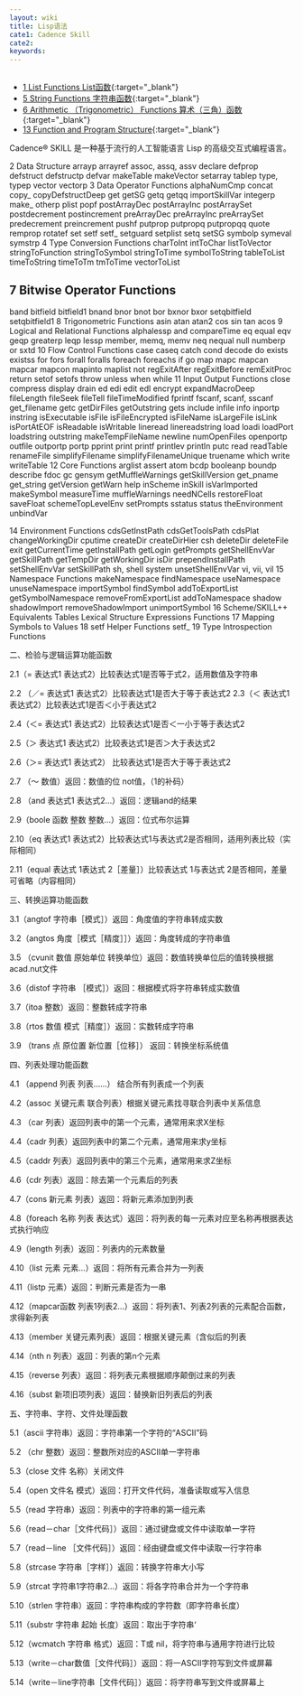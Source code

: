 ```yaml
---
layout: wiki
title: Lisp语法
cate1: Cadence Skill
cate2: 
keywords: 
---
```


##

*  [1 List Functions List函数](https://tiny-yhw.github.io//allegro-skill-lisp-list-functions){:target="_blank"}
*  [5 String Functions 字符串函数](https://tiny-yhw.github.io//allegro-skill-lisp-string-functions){:target="_blank"}
*  [6 Arithmetic （Trigonometric） Functions 算术（三角）函数](https://tiny-yhw.github.io//allegro-skill-lisp-arithmetic-functions){:target="_blank"}
*  [13 Function and Program Structure](https://tiny-yhw.github.io//allegro-skill-lisp-functions-and-Program-Structure){:target="_blank"}

Cadence® SKILL 是一种基于流行的人工智能语言 Lisp 的高级交互式编程语言。

2
Data Structure
arrayp
arrayref
assoc, assq, assv
declare
defprop
defstruct
defstructp
defvar
makeTable
makeVector
setarray
tablep
type, typep
vector
vectorp
3
Data Operator Functions
alphaNumCmp
concat
copy_<name>
copyDefstructDeep
get
getSG
getq
getqq
importSkillVar
integerp
make_<name>
otherp
plist
popf
postArrayDec
postArrayInc
postArraySet
postdecrement
postincrement
preArrayDec
preArrayInc
preArraySet
predecrement
preincrement
pushf
putprop
putpropq
putpropqq
quote
remprop
rotatef
set
setf
setf_<helper>
setguard
setplist
setq
setSG
symbolp
symeval
symstrp
4
Type Conversion Functions
charToInt
intToChar
listToVector
stringToFunction
stringToSymbol
stringToTime
symbolToString
tableToList
timeToString
timeToTm
tmToTime
vectorToList

## 7 Bitwise Operator Functions
band
bitfield
bitfield1
bnand
bnor
bnot
bor
bxnor
bxor
setqbitfield
setqbitfield1
8
Trigonometric Functions
asin
atan
atan2
cos
sin
tan
acos
9
Logical and Relational Functions
alphalessp
and
compareTime
eq
equal
eqv
geqp
greaterp
leqp
lessp
member, memq, memv
neq
nequal
null
numberp
or
sxtd
10
Flow Control Functions
case
caseq
catch
cond
decode
do
exists
existss
for
fors
forall
foralls
foreach
foreachs
if
go
map
mapc
mapcan
mapcar
mapcon
mapinto
maplist
not
regExitAfter
regExitBefore
remExitProc
return
setof
setofs
throw
unless
when
while
11
Input Output Functions
close
compress
display
drain
ed
edi
edit
edl
encrypt
expandMacroDeep
fileLength
fileSeek
fileTell
fileTimeModified
fprintf
fscanf, scanf, sscanf
get_filename
getc
getDirFiles
getOutstring
gets
include
infile
info
inportp
instring
isExecutable
isFile
isFileEncrypted
isFileName
isLargeFile
isLink
isPortAtEOF
isReadable
isWritable
lineread
linereadstring
load
loadi
loadPort
loadstring
outstring
makeTempFileName
newline
numOpenFiles
openportp
outfile
outportp
portp
pprint
print
printf
printlev
println
putc
read
readTable
renameFile
simplifyFilename
simplifyFilenameUnique
truename
which
write
writeTable
12
Core Functions
arglist
assert
atom
bcdp
booleanp
boundp
describe
fdoc
gc
gensym
getMuffleWarnings
getSkillVersion
get_pname
get_string
getVersion
getWarn
help
inScheme
inSkill
isVarImported
makeSymbol
measureTime
muffleWarnings
needNCells
restoreFloat
saveFloat
schemeTopLevelEnv
setPrompts
sstatus
status
theEnvironment
unbindVar

14
Environment Functions
cdsGetInstPath
cdsGetToolsPath
cdsPlat
changeWorkingDir
cputime
createDir
createDirHier
csh
deleteDir
deleteFile
exit
getCurrentTime
getInstallPath
getLogin
getPrompts
getShellEnvVar
getSkillPath
getTempDir
getWorkingDir
isDir
prependInstallPath
setShellEnvVar
setSkillPath
sh, shell
system
unsetShellEnvVar
vi, vii, vil
15
Namespace Functions
makeNamespace
findNamespace
useNamespace
unuseNamespace
importSymbol
findSymbol
addToExportList
getSymbolNamespace
removeFromExportList
addToNamespace
shadow
shadowImport
removeShadowImport
unimportSymbol
16
Scheme/SKILL++ Equivalents Tables
Lexical Structure
Expressions
Functions
17
Mapping Symbols to Values
18
setf Helper Functions
setf_<helper>
19
Type Introspection Functions


二、检验与逻辑运算功能函数

2.1（= 表达式1 表达式2）比较表达式1是否等于式2，适用数值及字符串

2.2 （／= 表达式1 表达式2）比较表达式1是否大于等于表达式2 2.3（＜ 表达式1 表达式2）比较表达式1是否＜小于表达式2

2.4（＜= 表达式1 表达式2）比较表达式1是否＜一小于等于表达式2

2.5（＞ 表达式1 表达式2）比较表达式1是否＞大于表达式2

2.6（＞= 表达式1 表达式2） 比较表达式1是否大于等于表达式2

2.7 （～ 数值）返回：数值的位 not值，（1的补码）

2.8 （and 表达式1 表达式2…）返回：逻辑and的结果

2.9（boole 函数 整数 整数…）返回：位式布尔运算

2.10（eq 表达式1 表达式2）比较表达式1与表达式2是否相同，适用列表比较（实际相同）

2.11（equal 表达式 1表达式 2［差量］）比较表达式 1与表达式 2是否相同，差量可省略（内容相同）

三、转换运算功能函数

3.1（angtof 字符串［模式］）返回：角度值的字符串转成实数

3.2（angtos 角度［模式［精度］］）返回：角度转成的字符串值

3.5 （cvunit 数值 原始单位 转换单位）返回：数值转换单位后的值转换根据acad.nut文件

3.6（distof 字符串 ［模式］）返回：根据模式将字符串转成实数值

3.7（itoa 整数）返回：整数转成字符串

3.8（rtos 数值 模式［精度］）返回：实数转成字符串

3.9 （trans 点 原位置 新位置［位移］） 返回：转换坐标系统值

四、列表处理功能函数

4.1 （append 列表 列表……） 结合所有列表成一个列表

4.2（assoc 关键元素 联合列表）根据关键元素找寻联合列表中关系信息

4.3 （car 列表）返回列表中的第一个元素，通常用来求X坐标

4.4（cadr 列表）返回列表中的第二个元素，通常用来求y坐标

4.5（caddr 列表）返回列表中的第三个元素，通常用来求Z坐标

4.6（cdr 列表）返回：除去第一个元素后的列表

4.7（cons 新元素 列表）返回：将新元素添加到列表

4.8（foreach 名称 列表 表达式）返回：将列表的每一元素对应至名称再根据表达式执行响应

4.9（length 列表）返回：列表内的元素数量

4.10（list 元素 元素…）返回：将所有元素合并为一列表

4.11（listp 元素）返回：判断元素是否为一串

4.12（mapcar函数 列表1列表2…）返回：将列表1、列表2列表的元素配合函数，求得新列表

4.13（member 关键元素列表）返回：根据关键元素（含似后的列表

4.14（nth n 列表）返回：列表的第n个元素

4.15（reverse 列表）返回：将列表元素根据顺序颠倒过来的列表

4.16（subst 新项旧项列表）返回：替换新旧列表后的列表

五、字符串、字符、文件处理函数

5.1（ascii 字符串）返回：字符串第一个字符的“ASCII”码

5.2 （chr 整数）返回：整数所对应的ASCII单一字符串

5.3（close 文件 名称）关闭文件

5.4（open 文件名 模式）返回：打开文件代码，准备读取或写入信息

5.5（read 字符串）返回：列表中的字符串的第一组元素

5.6（read－char［文件代码］）返回：通过键盘或文件中读取单一字符

5.7（read－line ［文件代码］）返回：经由键盘或文件中读取一行字符串

5.8（strcase 字符串［字样］）返回：转换字符串大小写

5.9（strcat 字符串1字符串2…）返回：将各字符串合并为一个字符串

5.10（strlen 字符串）返回：字符串构成的字符数（即字符串长度）

5.11（substr 字符串 起始 长度）返回：取出于字符串‘

5.12（wcmatch 字符串 格式）返回：T或 nil，将字符串与通用字符进行比较

5.13（write－char数值［文件代码］）返回：将一ASCII字符写到文件或屏幕

5.14（write－line字符串［文件代码］）返回：将字符串写到文件或屏幕上